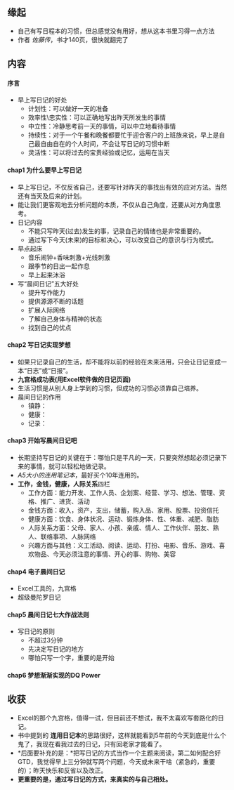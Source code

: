 ##  缘起
+ 自己有写日程本的习惯，但总感觉没有用好，想从这本书里习得一点方法
+ 作者 *佐藤传*，书才140页，很快就翻完了

##  内容
####  序言
+ 早上写日记的好处
	+ 计划性：可以做好一天的准备
	+ 效率性\忠实性：可以正确地写出昨天所发生的事情
	+ 中立性：冷静思考前一天的事情，可以中立地看待事情
	+ 持续性：对于一个午餐和晚餐都要忙于迎合客户的上班族来说，早上是自己最自由自在的个人时间，不会让写日记的习惯中断
	+ 灵活性：可以将过去的宝贵经验或记忆，运用在当天

####  chap1 为什么要早上写日记
+ 早上写日记，不仅反省自己，还要写针对昨天的事找出有效的应对方法。当然还有当天及后来的计划。
+ 能让我们更客观地去分析问题的本质，不仅从自己角度，还要从对方角度思考。
+ 日记内容
	+ 不能只写昨天(过去)发生的事，记录自己的情绪也是非常重要的。
	+ 通过写下今天(未来)的目标和决心，可以改变自己的意识与行为模式。
+ 早点起床
	+ 音乐闹钟+香味刺激+光线刺激
	+ 跟季节的日出一起作息
	+ 早上起来沐浴
+ 写“晨间日记”五大好处
	+ 提升写作能力
	+ 提供源源不断的话题
	+ 扩展人际网络
	+ 了解自己身体与精神的状态
	+ 找到自己的优点

####  chap2 写日记实现梦想
+ 如果只记录自己的生活，却不能将以前的经验在未来活用，只会让日记变成一本“日志”或“日报”。
+ **九宫格成功表(用Excel软件做的日记页面)**
+ 生活习惯是从别人身上学到的习惯，但成功的习惯必须靠自己培养。
+ 晨间日记的作用
	+ 镇静：
	+ 健康：
	+ 记录：

####  chap3 开始写晨间日记吧
+ 长期坚持写日记的关键在于：哪怕只是平凡的一天，只要突然想起必须记录下来的事情，就可以轻松地做记录。
+ *A5大小的连用笔记本*，最好买个10年连用的。
+ **工作，金钱，健康，人际关系**四栏
	+ 工作方面：能力开发、工作人员、企划案、经营、学习、想法、管理、资格、推广、进货、活动
	+ 金钱方面：收入，资产，支出，储蓄，购入品、家用、股票、投资信托
	+ 健康方面：饮食、身体状况、运动、锻炼身体、性、体重、减肥、脂肪
	+ 人际关系方面：父母、家人、小孩、亲戚、情人、工作伙伴、朋友、熟人、联络事项、人脉网络
	+ 兴趣方面与其他：义工活动、阅读、运动、打扮、电影、音乐、游戏、喜欢物品、今天必须注意的事情、开心的事、购物、美容

####  chap4 电子晨间日记
+ Excel工具的，九宫格
+ 超级曼陀罗日记

####  chap5 晨间日记七大作战法则
+ 写日记的原则
	+ 不超过3分钟
	+ 先决定写日记的地方
	+ 哪怕只写一个字，重要的是开始

####  chap6 梦想渐渐实现的DQ Power

##  收获
+ Excel的那个九宫格，值得一试，但目前还不想试，我不太喜欢写套路化的日记。
+ 书中提到的 **连用日记本**的思路很好，这样就能看到5年前的今天到底是什么个鬼了，我现在看我过去的日记，只有回老家才能看了。
+ *后面要补充的是：*把写日记的方式当作一个主题来阅读，第二如何配合好GTD，我觉得早上三分钟就写两个问题，今天或未来干啥（紧急的，重要的）；昨天快乐和反省以及改正。
+ **更重要的是，通过写日记的方式，来真实的与自己相处。**
